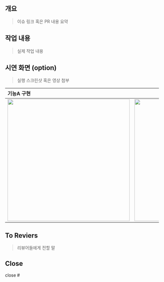 ## 개요
> 이슈 링크 혹은 PR 내용 요약

## 작업 내용
> 실제 작업 내용

## 시연 화면 (option)
> 실행 스크린샷 혹은 영상 첨부

|기능A 구현|기능B 구현|...|
|:---|---|---|
|<img src = "" width = 400>|<img src = "" width = 400>|...|

## To Reviers
> 리뷰어들에게 전할 말

## Close
close #